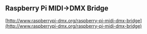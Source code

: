 ## Raspberry Pi MIDI->DMX Bridge ##


[http://www.raspberrypi-dmx.org/raspberry-pi-midi-dmx-bridge](http://www.raspberrypi-dmx.org/raspberry-pi-midi-dmx-bridge)